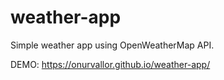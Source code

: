 # weather-app
Simple weather app using OpenWeatherMap API.

DEMO:  https://onurvallor.github.io/weather-app/
